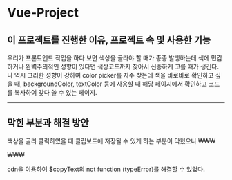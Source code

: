 # Vue-Project

## 이 프로젝트를 진행한 이유, 프로젝트 속 및 사용한 기능
 우리가 프론트엔드 작업을 하다 보면 색상을 골라야 할 때가 종종 발생하는데 
 색에 민감하거나 완벽주의적인 성향이 있다면 색상코드까지 찾아서 신중하게 고를 때가 생긴다.
 나 역시 그러한 성향이 강하여 color picker를 자주 찾는데 색을 바로바로 확인하고 싶을 때,
 backgroundColor, textColor 등에 사용할 때 
 해당 페이지에서 확인하고 코드를 복사하여 갖다 쓸 수 있는 페이지.
 
 ***
 
 ## 막힌 부분과 해결 방안
 색상을 골라 클릭하였을 때 클립보드에 저장될 수 있게 하는 부분이 막혔으나
 ₩₩₩
 <script src="https://cdn.jsdelivr.net/npm/vue-clipboard2@0.3.1/dist/vue-clipboard.js"></script>
 <script src="https://cdn.jsdelivr.net/npm/vue-clipboard2@0.3.1/dist/vue-clipboard.min.js"></script>
 ₩₩₩
 
  cdn을 이용하여 $copyText의 not function (typeError)를 해결할 수 있었다.
